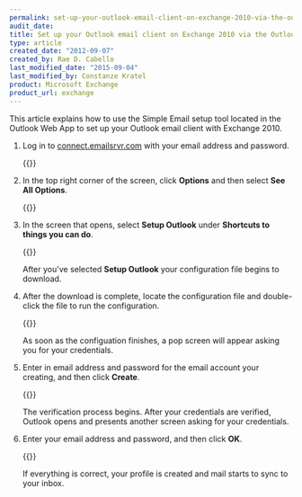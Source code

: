 ```yaml
---
permalink: set-up-your-outlook-email-client-on-exchange-2010-via-the-outlook-web-app/
audit_date:
title: Set up your Outlook email client on Exchange 2010 via the Outlook Web App
type: article
created_date: "2012-09-07"
created_by: Rae D. Cabello
last_modified_date: "2015-09-04"
last_modified_by: Constanze Kratel
product: Microsoft Exchange
product_url: exchange
---
```


This article explains how to use the Simple Email setup tool located in
the Outlook Web App to set up your Outlook email client with Exchange 2010.

1.  Log in to [connect.emailsrvr.com](https://connect.emailsrvr.com) with
    your email address and password.

    {{<image src="2133.1b.png" alt="" title="">}}

2.  In the top right corner of the screen, click **Options** and then
    select **See All Options**.

    {{<image src="2133.2a_1.png" alt="" title="">}}

3.  In the screen that opens, select **Setup Outlook** under **Shortcuts
    to things you can do**.

    {{<image src="2133.3a.png" alt="" title="">}}

    After you've selected **Setup Outlook** your configuration file
    begins to download.

4.  After the download is complete, locate the configuration file and
    double-click the file to run the configuration.

    {{<image src="2133.4a.png" alt="" title="">}}

    As soon as the configuation finishes, a pop screen will appear
    asking you for your credentials.

5.  Enter in email address and password for the email account your
    creating, and then click **Create**.

    {{<image src="2133.5b.png" alt="" title="">}}

    The verification process begins. After your credentials are
    verified, Outlook opens and presents another screen asking for your
    credentials.

6.  Enter your email address and password, and then click **OK**.

    {{<image src="2133.6a.png" alt="" title="">}}

    If everything is correct, your profile is created and mail starts to
    sync to your inbox.
